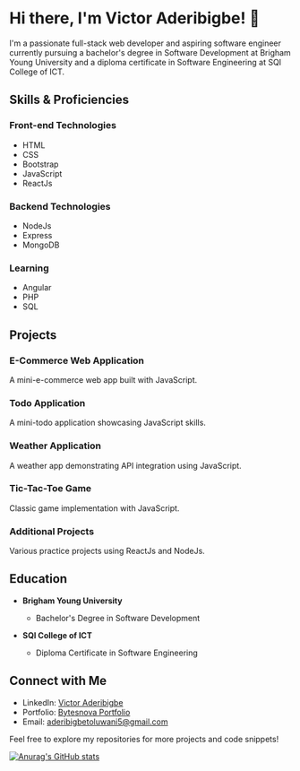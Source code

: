 # Hi there, I'm Victor Aderibigbe! 👋

I'm a passionate full-stack web developer and aspiring software engineer currently pursuing a bachelor's degree in Software Development at Brigham Young University and a diploma certificate in Software Engineering at SQI College of ICT.

## Skills & Proficiencies

### Front-end Technologies
- HTML
- CSS
- Bootstrap
- JavaScript
- ReactJs

### Backend Technologies
- NodeJs
- Express
- MongoDB

### Learning
- Angular
- PHP
- SQL

## Projects

### E-Commerce Web Application
A mini-e-commerce web app built with JavaScript.

### Todo Application
A mini-todo application showcasing JavaScript skills.

### Weather Application
A weather app demonstrating API integration using JavaScript.

### Tic-Tac-Toe Game
Classic game implementation with JavaScript.

### Additional Projects
Various practice projects using ReactJs and NodeJs.

## Education
- **Brigham Young University**
  - Bachelor's Degree in Software Development

- **SQI College of ICT**
  - Diploma Certificate in Software Engineering

## Connect with Me
- LinkedIn: [Victor Aderibigbe](https://www.linkedin.com/in/vee-jay/)
- Portfolio: [Bytesnova Portfolio](https://bytesnova.vercel.app/)
- Email: aderibigbetoluwani5@gmail.com

Feel free to explore my repositories for more projects and code snippets!

[![Anurag's GitHub stats](https://github-readme-stats.vercel.app/api?username=bytesnova)](https://github.com/anuraghazra/github-readme-stats)

